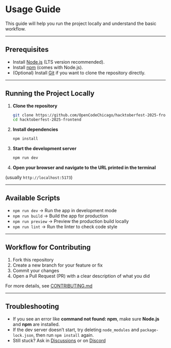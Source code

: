 # Usage Guide

This guide will help you run the project locally and understand the basic workflow.

---

## Prerequisites
- Install [Node.js](https://nodejs.org/) (LTS version recommended).  
- Install [npm](https://docs.npmjs.com/downloading-and-installing-node-js-and-npm) (comes with Node.js).  
- (Optional) Install [Git](https://git-scm.com/) if you want to clone the repository directly.

---

## Running the Project Locally

1. **Clone the repository**
   ```bash
   git clone https://github.com/OpenCodeChicago/hacktoberfest-2025-frontend.git
   cd hacktoberfest-2025-frontend
   ```

2. **Install dependencies**
   ```bash
   npm install
   ```

3. **Start the development server**
   ```bash
   npm run dev
   ```

4. **Open your browser and navigate to the URL printed in the terminal**

(usually `http://localhost:5173`)

---

## Available Scripts

- `npm run dev` → Run the app in development mode
- `npm run build` → Build the app for production
- `npm run preview` → Preview the production build locally
- `npm run lint` → Run the linter to check code style

---

## Workflow for Contributing

1. Fork this repository
2. Create a new branch for your feature or fix
3. Commit your changes
4. Open a Pull Request (PR) with a clear description of what you did

For more details, see [CONTRIBUTING.md](../CONTRIBUTING.md)

---

## Troubleshooting

- If you see an error like **command not found: npm**, make sure **Node.js** and **npm** are installed.
- If the dev server doesn’t start, try deleting `node_modules` and `package-lock.json`, then run `npm install` again.
- Still stuck? Ask in [Discussions](https://github.com/OpenCodeChicago/hacktoberfest-2025-frontend/discussions) or on [Discord](https://discord.gg/t6MGsCqdFX)

